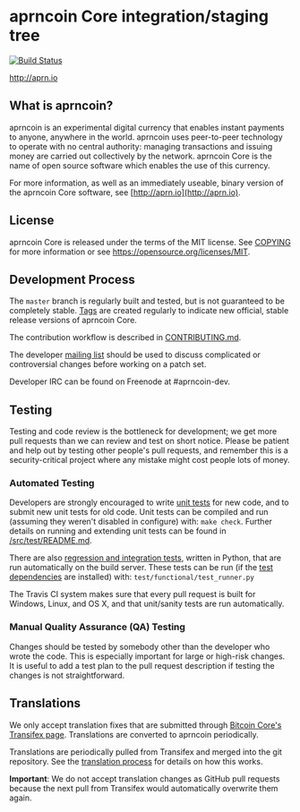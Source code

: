aprncoin Core integration/staging tree
=====================================

[![Build Status](https://travis-ci.org/toolboc/aprncoin.svg?branch=master)](https://travis-ci.org/toolboc/aprncoin)

http://aprn.io

What is aprncoin?
----------------

aprncoin is an experimental digital currency that enables instant payments to
anyone, anywhere in the world. aprncoin uses peer-to-peer technology to operate
with no central authority: managing transactions and issuing money are carried
out collectively by the network. aprncoin Core is the name of open source
software which enables the use of this currency.

For more information, as well as an immediately useable, binary version of
the aprncoin Core software, see [http://aprn.io](http://aprn.io).

License
-------

aprncoin Core is released under the terms of the MIT license. See [COPYING](COPYING) for more
information or see https://opensource.org/licenses/MIT.

Development Process
-------------------

The `master` branch is regularly built and tested, but is not guaranteed to be
completely stable. [Tags](https://github.com/aprncoin-project/aprncoin/tags) are created
regularly to indicate new official, stable release versions of aprncoin Core.

The contribution workflow is described in [CONTRIBUTING.md](CONTRIBUTING.md).

The developer [mailing list](https://groups.google.com/forum/#!forum/aprncoin-dev)
should be used to discuss complicated or controversial changes before working
on a patch set.

Developer IRC can be found on Freenode at #aprncoin-dev.

Testing
-------

Testing and code review is the bottleneck for development; we get more pull
requests than we can review and test on short notice. Please be patient and help out by testing
other people's pull requests, and remember this is a security-critical project where any mistake might cost people
lots of money.

### Automated Testing

Developers are strongly encouraged to write [unit tests](src/test/README.md) for new code, and to
submit new unit tests for old code. Unit tests can be compiled and run
(assuming they weren't disabled in configure) with: `make check`. Further details on running
and extending unit tests can be found in [/src/test/README.md](/src/test/README.md).

There are also [regression and integration tests](/test), written
in Python, that are run automatically on the build server.
These tests can be run (if the [test dependencies](/test) are installed) with: `test/functional/test_runner.py`

The Travis CI system makes sure that every pull request is built for Windows, Linux, and OS X, and that unit/sanity tests are run automatically.

### Manual Quality Assurance (QA) Testing

Changes should be tested by somebody other than the developer who wrote the
code. This is especially important for large or high-risk changes. It is useful
to add a test plan to the pull request description if testing the changes is
not straightforward.

Translations
------------

We only accept translation fixes that are submitted through [Bitcoin Core's Transifex page](https://www.transifex.com/projects/p/bitcoin/).
Translations are converted to aprncoin periodically.

Translations are periodically pulled from Transifex and merged into the git repository. See the
[translation process](doc/translation_process.md) for details on how this works.

**Important**: We do not accept translation changes as GitHub pull requests because the next
pull from Transifex would automatically overwrite them again.
